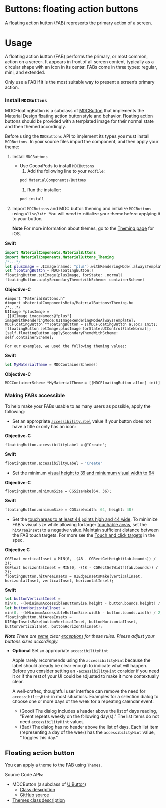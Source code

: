 <!--docs:
title: "Buttons: floating action buttons"
layout: detail
section: components
excerpt: "Dialogs are modal windows that require interaction."
iconId: 
path: /catalog/FAB/
-->

# Buttons: floating action buttons

A floating action button (FAB) represents the primary action of a screen.

# Usage

A floating action button (FAB) performs the primary, or most common, action on a screen. It appears in front of all screen content, typically as a circular shape with an icon in its center. FABs come in three types: regular, mini, and extended.

Only use a FAB if it is the most suitable way to present a screen’s primary action.

### Install `MDCButtons`

MDCFloatingButton is a subclass of [MDCButton](ios-button.md) that implements the Material Design floating action button style and behavior. Floating action buttons should be provided with a templated image for their normal state and then themed accordingly.

Before using the `MDCButtons` API to implement its types you must install `MCDButtons`. In your source files import the component, and then apply your theme:
1. Install `MDCButtons`
   * Use CocoaPods to install `MDCButtons`
     1. Add the following line to your `Podfile`:
       ```java
      pod MaterialComponents/Buttons
       ```
     1. Run the installer:
       ```bash
       pod install
       ```
1. Import `MDCButtons` and MDC button theming and initialize `MDCButtons` using `alloc`/`init`. You will need to Initialize your theme  before applying it to your button.

    **Note** For more information about themes, go to the [Theming page](https://material.io/develop/ios/components/theming/) for iOS.
<!--<div class="material-code-render" markdown="1">-->
   **Swift**
   ```swift
   import MaterialComponents.MaterialButtons
   import MaterialComponents.MaterialButtons_Theming
   /*...*/
  let plusImage = UIImage(named: "plus").withRenderingMode(.alwaysTemplate)
  let floatingButton = MDCFloatingButton()
  floatingButton.setImage(plusImage, forState: .normal)
  floatingButton.applySecondaryTheme(withScheme: containerScheme)
   ```
   
   **Objective-C**
   ```objc
   #import "MaterialButtons.h"
   #import <MaterialComponentsBeta/MaterialButtons+Theming.h>
   /*...*/
   UIImage *plusImage =
    [[UIImage imageNamed:@"plus"] imageWithRenderingMode:UIImageRenderingModeAlwaysTemplate];
   MDCFloatingButton *floatingButton = [[MDCFloatingButton alloc] init];
   [floatingButton setImage:plusImage forState:UIControlStateNormal];
   [self.floatingButton applySecondaryThemeWithScheme: self.containerScheme];
   ```
<!--</div>-->

    For our examples, we used the following theming values:

<!--<div class="material-code-render" markdown="1">-->
   **Swift**
   ```swift
   let MyMaterialTheme = MDCContainerScheme()
   ```
   **Objective-C**
   ```objc
   MDCContainerScheme *MyMaterialTheme = [[MDCFloatingButton alloc] init]
   ```
<!--</div>-->


### Making FABs accessible
 
To help make your FABs usable to as many users as possible, apply the following:

* Set an appropriate [`accessibilityLabel`](https://developer.apple.com/documentation/uikit/uiaccessibilityelement/1619577-accessibilitylabel) value if your button does not have a title or only has an icon:
<!--<div class="material-code-render" markdown="1">-->
  **Objective-C**
  ```objc
  floatingButton.accessibilityLabel = @"Create";
  ```
  **Swift**
  ```swift
  floatingButton.accessibilityLabel = "Create"
  ```
<!--</div>-->

* Set the minimum [visual height to
36 and miniumum visual width to 64](https://material.io/design/components/buttons.html#specs)
<!--<div class="material-code-render" markdown="1">-->
  **Objective-C**

  ```objc
  floatingButton.minimumSize = CGSizeMake(64, 36);
  ```

  **Swift**

  ```swift
  floatingButton.minimumSize = CGSize(width: 64, height: 48)
  ```
<!--</div>-->


* Set the [touch areas to at least 44 points high and 44
wide](https://material.io/design/layout/spacing-methods.html#touch-click-targets).
    To minimize FAB's visual size while allowing for larger [touchable areas](https://material.io/design/layout/spacing-methods.html#touch-click-targets), set the `hitAreaInsets` to a negative value. Maintain sufficient distance between the FAB touch targets. For more see the [Touch and click
targets](https://material.io/design/layout/spacing-methods.html#touch-click-targets)
in the spec.
<!--<div class="material-code-render" markdown="1">-->
  **Objective C**
  ```objc
  CGFloat verticalInset = MIN(0, -(48 - CGRectGetHeight(fab.bounds)) / 2);
  CGFloat horizontalInset = MIN(0, -(48 - CGRectGetWidth(fab.bounds)) / 2);
  floatingButton.hitAreaInsets = UIEdgeInsetsMake(verticalInset, horizontalInset, verticalInset, horizontalInset);
  ```

  **Swift**
  ```swift
  let buttonVerticalInset =
  min(0, -(kMinimumAccessibleButtonSize.height - button.bounds.height) / 2);
  let buttonHorizontalInset =
  min(0, -(kMinimumAccessibleButtonSize.width - button.bounds.width) / 2);
  floatingButton.hitAreaInsets =
  UIEdgeInsetsMake(buttonVerticalInset, buttonHorizontalInset,
  buttonVerticalInset, buttonHorizontalInset);
  ```
<!--</div>-->

  _**Note** There are [some](https://material.io/design/components/buttons.html#toggle-button) clear [exceptions](https://material.io/design/components/app-bars-bottom.html#specs) for these rules. Please adjust your buttons sizes accordingly._

* **Optional** Set an appropriate `accessibilityHint`

    Apple rarely recommends using the `accessibilityHint` because the label should
    already be clear enough to indicate what will happen. Before you consider
    setting an `-accessibilityHint` consider if you need it or if the rest of your
    UI could be adjusted to make it more contextually clear.

    A well-crafted, thoughtful user interface can remove the need for
   `accessibilityHint` in most situations. Examples for a selection dialog to
    choose one or more days of the week for a repeating calendar event:

    *   (Good) The dialog includes a header above the list of days reading, "Event
    repeats weekly on the following day(s)." The list items do not need
    `accessibilityHint` values.
    *   (Bad) The dialog has no header above the list of days. Each list item
    (representing a day of the week) has the `accessibilityHint` value, "Toggles
    this day."


## Floating action button

You can apply a theme to the FAB using `Themes`.

Source Code APIs:

* MDCButton  (a subclass of [UIButton](https://developer.apple.com/documentation/uikit/uibutton))
    * [Class description](https://material.io/develop/ios/components/buttons/api-docs/Classes/MDCButton.html)
    * [GitHub source](https://github.com/material-components/material-components-ios/blob/develop/components/Buttons/src/MDCButton.h)
* [Themes class description](https://material.io/develop/ios/components/theming/)  <!-- This is slated to be deprected, though the examples from https://material.io/develop/ios/components/buttons/api-docs/Classes/MDCButton.html appear to use this class--> 


<!-- To do:
* add example code
* add example code render screenshot

### Anatomy and key properties

A FAB has a container and an icon.

![FAB anatomy diagram](assets/FAB-anatomy.png)

1. Container
1. Icon

Tables can be copy/pasted from iOS-buttons.md when they're done 

<b>Container</b>

|  | Attribute | Related method(s) | Default value |
| --- | --- | --- | --- |
| **Color** |  |  | |
| **Stroke color** | |  | |
| **Stroke width** |  |  |  |
| **Shape** |  | | |
| **Elevation** | | | |
| **Ripple color** | | | | 

<b>Icon</b>

|  | Attribute | Related method(s) | Default value |
| --- | --- | --- | --- |
| **Color** |  | | |
| **Icon** | | | |
| **Size** | | | |
| **Gravity** (position relative to text label) | | | |
| **Padding** (space between icon and text label) | | | |

 to do:
Add Shrine theming example


## Theming buttons

FABs support [Material Theming](https://material.io/components/buttons/#theming) and can be customized in terms of color, typography and shape.

### FAB theming example

API and source code:

* `MaterialButton` (a subclass of [UIButton](https://developer.apple.com/documentation/uikit/uibutton))
    * [Class description](https://)
    * [GitHub source](https://github.com/material-components/)
    
The following example shows a FAB with Material Theming.

!["FAB theming examples for iOS with pink and black FAB"](assets/FAB-theming.png)

[Shrine theme](https://material.io/design/material-studies/shrine.html)

```
Include source code implementing FAB with a plus icon using "Shrine" theme.

Upload a screenshot of the render and update the image.
```
-->
